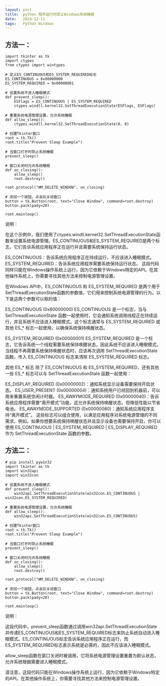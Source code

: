 ```yaml
---
layout: post
title:  python 程序运行时禁止Windows系统睡眠
date:   2024-12-11
tags:   Python Windows
---
```


## 方法一：

```
import tkinter as tk
import ctypes
from ctypes import wintypes

# 定义ES_CONTINUOUS和ES_SYSTEM_REQUIRED标志
ES_CONTINUOUS = 0x80000000
ES_SYSTEM_REQUIRED = 0x00000001

# 设置系统不进入睡眠模式
def prevent_sleep():
    ESFlags = ES_CONTINUOUS | ES_SYSTEM_REQUIRED
    ctypes.windll.kernel32.SetThreadExecutionState(ESFlags, ESFlags)

# 重置系统电源管理设置，允许系统睡眠
def allow_sleep():
    ctypes.windll.kernel32.SetThreadExecutionState(0, 0)

# 创建Tkinter窗口
root = tk.Tk()
root.title("Prevent Sleep Example")

# 当窗口打开时防止系统睡眠
prevent_sleep()

# 窗口关闭时允许系统睡眠
def on_closing():
    allow_sleep()
    root.destroy()

root.protocol("WM_DELETE_WINDOW", on_closing)

# 添加一个按钮，点击后关闭窗口
button = tk.Button(root, text="Close Window", command=root.destroy)
button.pack(pady=20)

root.mainloop()
```

说明：

在这个示例中，我们使用了ctypes.windll.kernel32.SetThreadExecutionState函数来设置系统电源管理。ES_CONTINUOUS和ES_SYSTEM_REQUIRED是两个标志，它们告诉系统应用程序正在运行并且需要系统保持运行状态。

ES_CONTINUOUS：告诉系统应用程序正在持续运行，不应该进入睡眠模式。
ES_SYSTEM_REQUIRED：告诉系统应用程序需要系统保持运行状态。
这段代码同样只能在Windows操作系统上运行，因为它依赖于Windows特定的API。在其他操作系统上，你需要寻找其他方法来控制电源管理设置。

在Windows API中，ES_CONTINUOUS 和 ES_SYSTEM_REQUIRED 是两个用于SetThreadExecutionState函数的参数值，它们用来控制系统电源管理的行为。以下是这两个参数可以取的值：

ES_CONTINUOUS (0x80000000)
ES_CONTINUOUS 是一个标志，当与 SetThreadExecutionState 函数一起使用时，它会通知系统调用线程正在持续运行，并且系统不应该进入睡眠模式。这个标志通常与 ES_SYSTEM_REQUIRED 或其他 ES_* 标志一起使用，以确保系统保持唤醒状态。

ES_SYSTEM_REQUIRED (0x00000001)
ES_SYSTEM_REQUIRED 是一个标志，它告诉系统一个线程需要系统保持唤醒状态，因此系统不应该进入睡眠模式。当线程不再需要系统保持唤醒状态时，应该再次调用 SetThreadExecutionState 函数，传入 ES_CONTINUOUS 标志来清除 ES_SYSTEM_REQUIRED 标志。

其他 ES_* 标志
除了 ES_CONTINUOUS 和 ES_SYSTEM_REQUIRED，还有其他一些 ES_* 标志可以与 SetThreadExecutionState 函数一起使用：

ES_DISPLAY_REQUIRED (0x00000002)：通知系统显示设备需要保持开启状态。
ES_USER_PRESENT (0x00000004)：通知系统用户已经回到机器前，可以用来重置系统空闲计时器。
ES_AWAYMODE_REQUIRED (0x00000040)：告诉系统应用程序需要“离开模式”功能，这允许系统保持唤醒状态，但降低性能以节省电池。
ES_AWAYMODE_SUPPORTED (0x00000080)：通知系统应用程序支持“离开模式”。
这些标志可以组合使用，以满足应用程序对系统电源管理的不同需求。例如，如果你想要系统保持唤醒状态并且显示设备也需要保持开启，你可以使用 ES_CONTINUOUS | ES_SYSTEM_REQUIRED | ES_DISPLAY_REQUIRED 作为 SetThreadExecutionState 函数的参数。

## 方法二：

```
# pip install pywin32
import tkinter as tk
import win32api
import win32con

# 设置系统不进入睡眠模式
def prevent_sleep():
    win32api.SetThreadExecutionState(win32con.ES_CONTINUOUS | win32con.ES_SYSTEM_REQUIRED)

# 重置系统电源管理设置，允许系统睡眠
def allow_sleep():
    win32api.SetThreadExecutionState(win32con.ES_CONTINUOUS)

# 创建Tkinter窗口
root = tk.Tk()
root.title("Prevent Sleep Example")

# 当窗口打开时防止系统睡眠
prevent_sleep()

# 窗口关闭时允许系统睡眠
def on_closing():
    allow_sleep()
    root.destroy()

root.protocol("WM_DELETE_WINDOW", on_closing)

# 添加一个按钮，点击后关闭窗口
button = tk.Button(root, text="Close Window", command=root.destroy)
button.pack(pady=20)

root.mainloop()
```

说明：

这段代码中，prevent_sleep函数通过调用win32api.SetThreadExecutionState并传递ES_CONTINUOUS和ES_SYSTEM_REQUIRED标志来防止系统自动进入睡眠模式。ES_CONTINUOUS标志告诉系统应用程序正在运行，而ES_SYSTEM_REQUIRED标志表示系统是必需的，因此不应该进入睡眠模式。

allow_sleep函数在窗口关闭时被调用，它将系统电源管理设置重置为默认状态，允许系统根据需要进入睡眠模式。

请注意，这段代码只能在Windows操作系统上运行，因为它依赖于Windows特定的API。在其他操作系统上，你需要寻找其他方法来控制电源管理设置。
